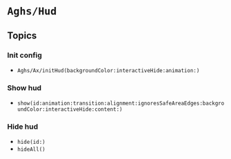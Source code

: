 # ``Aghs/Hud``

## Topics

### Init config

- ``Aghs/Ax/initHud(backgroundColor:interactiveHide:animation:)``

### Show hud

- ``show(id:animation:transition:alignment:ignoresSafeAreaEdges:backgroundColor:interactiveHide:content:)``

### Hide hud

- ``hide(id:)``
- ``hideAll()``
